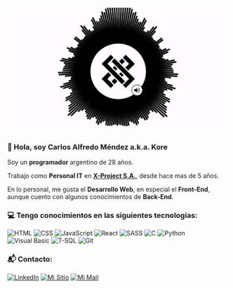 <p align="center">
  <img width="500" src="https://raw.githubusercontent.com/cmndz/cmndz/main/header.gif">
</p>

### :wave: Hola, soy Carlos Alfredo Méndez a.k.a. Kore

Soy un **programador** argentino de 28 años.

Trabajo como **Personal IT** en **[X-Project S.A.](https://x-project.com.ar/ "Redirigir a X-Project S.A.")**, desde hace mas de 5 años.

En lo personal, me gusta el **Desarrollo Web**, en especial el **Front-End**, aunque cuento con algunos conocimientos de **Back-End**.

### :computer: Tengo conocimientos en las siguientes tecnologias:



![HTML](https://img.shields.io/badge/%20-HTML-fb8500?style=for-the-badge)
![CSS](https://img.shields.io/badge/%20-CSS-118ab2?style=for-the-badge)
![JavaScript](https://img.shields.io/badge/%20-JavaScript-ffd166?style=for-the-badge)
![React](https://img.shields.io/badge/%20-React-4cc9f0?style=for-the-badge)
![SASS](https://img.shields.io/badge/%20-SASS-ef476f?style=for-the-badge)
![C](https://img.shields.io/badge/%20-C-073b4c?style=for-the-badge)
![Python](https://img.shields.io/badge/%20-Python-ffd166?style=for-the-badge)
![Visual Basic](https://img.shields.io/badge/%20-Visual%20Basic-073b4c?style=for-the-badge)
![T-SQL](https://img.shields.io/badge/%20-TSQL-ffd166?style=for-the-badge)
![Git](https://img.shields.io/badge/%20-Git-fb8500?style=for-the-badge)


### :mailbox_with_mail: Contacto:

[![LinkedIn](https://img.shields.io/badge/%20-LinkedIn-073b4c?style=for-the-badge)](https://www.linkedin.com/in/carlosalfredomendez "Redirigir a mi LinkedIn")
[![Mi Sitio](https://img.shields.io/badge/%20-Mi%20Sitio-06d6a0?style=for-the-badge)](https://cmndz.github.io/site/ "Redirigir a mi Sitio")
[![Mi Mail](https://img.shields.io/badge/%20-Mi%20Mail-ef476f?style=for-the-badge)](mailto:mendez.calfredo@gmail.com "Redirigir a mi Mail")
